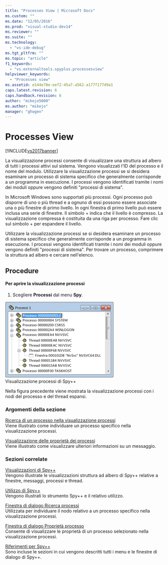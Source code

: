 ```yaml
---
title: "Processes View | Microsoft Docs"
ms.custom: ""
ms.date: "12/05/2016"
ms.prod: "visual-studio-dev14"
ms.reviewer: ""
ms.suite: ""
ms.technology: 
  - "vs-ide-debug"
ms.tgt_pltfrm: ""
ms.topic: "article"
f1_keywords: 
  - "vs.externaltools.spyplus.processesview"
helpviewer_keywords: 
  - "Processes view"
ms.assetid: e144e70e-eef2-45a7-a562-a177f177d9a1
caps.latest.revision: 6
caps.handback.revision: 6
author: "mikejo5000"
ms.author: "mikejo"
manager: "ghogen"
---
```

# Processes View
[!INCLUDE[vs2017banner](../code-quality/includes/vs2017banner.md)]

La visualizzazione processi consente di visualizzare una struttura ad albero di tutti i processi attivi sul sistema.  Vengono visualizzati l'ID del processo e il nome del modulo.  Utilizzare la visualizzazione processi se si desidera esaminare un processo di sistema specifico che generalmente corrisponde a un programma in esecuzione.  I processi vengono identificati tramite i nomi dei moduli oppure vengono definiti "processi di sistema".  
  
 In Microsoft Windows sono supportati più processi.  Ogni processo può disporre di uno o più thread e a ognuno di essi possono essere associate una o più finestre di primo livello.  In ogni finestra di primo livello può essere inclusa una serie di finestre.  Il simbolo \+ indica che il livello è compresso.  La visualizzazione compressa è costituita da una riga per processo.  Fare clic sul simbolo \+ per espandere il livello.  
  
 Utilizzare la visualizzazione processi se si desidera esaminare un processo di sistema specifico che generalmente corrisponde a un programma in esecuzione.  I processi vengono identificati tramite i nomi dei moduli oppure vengono definiti "processi di sistema". Per trovare un processo, comprimere la struttura ad albero e cercare nell'elenco.  
  
## Procedure  
  
#### Per aprire la visualizzazione processi  
  
1.  Scegliere **Processi** dal menu **Spy**.  
  
 ![Visualizzazione processi di Spy&#43;&#43;](../debugger/media/spy--_processes.png "Spy\+\+\_Processes")  
Visualizzazione processi di Spy\+\+  
  
 Nella figura precedente viene mostrata la visualizzazione processi con i nodi del processo e del thread espansi.  
  
### Argomenti della sezione  
 [Ricerca di un processo nella visualizzazione processi](../debugger/how-to-search-for-a-process-in-processes-view.md)  
 Viene illustrato come individuare un processo specifico nella visualizzazione processi.  
  
 [Visualizzazione delle proprietà dei processi](../debugger/how-to-display-process-properties.md)  
 Viene illustrato come visualizzare ulteriori informazioni su un messaggio.  
  
### Sezioni correlate  
 [Visualizzazioni di Spy\+\+](../debugger/spy-increment-views.md)  
 Vengono illustrate le visualizzazioni struttura ad albero di Spy\+\+ relative a finestre, messaggi, processi e thread.  
  
 [Utilizzo di Spy\+\+](../debugger/using-spy-increment.md)  
 Vengono illustrati lo strumento Spy\+\+ e il relativo utilizzo.  
  
 [Finestra di dialogo Ricerca processi](../debugger/process-search-dialog-box.md)  
 Utilizzata per individuare il nodo relativo a un processo specifico nella visualizzazione processi.  
  
 [Finestra di dialogo Proprietà processo](../debugger/process-properties-dialog-box.md)  
 Consente di visualizzare le proprietà di un processo selezionato nella visualizzazione processi.  
  
 [Riferimenti per Spy\+\+](../debugger/spy-increment-reference.md)  
 Sono incluse le sezioni in cui vengono descritti tutti i menu e le finestre di dialogo di Spy\+\+.